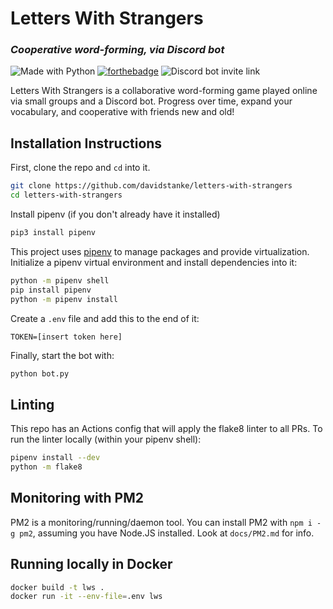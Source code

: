 # Letters With Strangers

### _Cooperative word-forming, via Discord bot_
![Made with Python](https://forthebadge.com/images/badges/made-with-python.svg) [![forthebadge](https://forthebadge.com/images/badges/60-percent-of-the-time-works-every-time.svg)](https://forthebadge.com) ![Discord bot invite link](https://img.shields.io/badge/Bot%20Invite%20Link-Coming%20Soon-red?style=for-the-badge)

Letters With Strangers is a collaborative word-forming game played online via small groups and a Discord bot. Progress over time, expand your vocabulary, and cooperative with friends new and old!

## Installation Instructions
First, clone the repo and `cd` into it.
```sh
git clone https://github.com/davidstanke/letters-with-strangers
cd letters-with-strangers
```

Install pipenv (if you don't already have it installed)
```sh
pip3 install pipenv
```

This project uses [pipenv](https://pypi.org/project/pipenv/) to manage packages and provide virtualization.
Initialize a pipenv virtual environment and install dependencies into it:
```sh
python -m pipenv shell
pip install pipenv
python -m pipenv install
```

Create a `.env` file and add this to the end of it:
```env
TOKEN=[insert token here]
```

Finally, start the bot with:
```sh
python bot.py
```

## Linting
This repo has an Actions config that will apply the flake8 linter to all PRs.
To run the linter locally (within your pipenv shell):
```sh
pipenv install --dev
python -m flake8
```

## Monitoring with PM2
PM2 is a monitoring/running/daemon tool. You can install PM2 with `npm i -g pm2`, assuming you have Node.JS installed. Look at `docs/PM2.md` for info.

## Running locally in Docker
```sh
docker build -t lws .
docker run -it --env-file=.env lws
```


